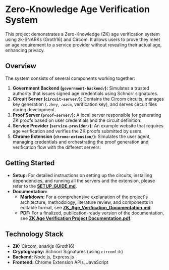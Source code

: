 # Zero-Knowledge Age Verification System

This project demonstrates a Zero-Knowledge (ZK) age verification system using zk-SNARKs (Groth16) and Circom. It allows users to prove they meet an age requirement to a service provider without revealing their actual age, enhancing privacy.

## Overview

The system consists of several components working together:

1.  **Government Backend (`government-backend/`):** Simulates a trusted authority that issues signed age credentials using Schnorr signatures.
2.  **Circuit Server (`circuit-server/`):** Contains the Circom circuits, manages key generation (`.zkey`, `.wasm`, verification key), and serves circuit files during development.
3.  **Proof Server (`proof-server/`):** A local server responsible for generating ZK proofs based on user credentials and the circuit definition.
4.  **Service Provider (`service-provider/`):** An example website that requires age verification and verifies the ZK proofs submitted by users.
5.  **Chrome Extension (`chrome-extension/`):** Simulates the user agent, managing credentials and orchestrating the proof generation and verification flow with the different servers.

## Getting Started

-   **Setup:** For detailed instructions on setting up the circuits, installing dependencies, and running all the servers and the extension, please refer to the [**SETUP_GUIDE.md**](./SETUP_GUIDE.md).
-   **Documentation:** 
    -   **Markdown:** For a comprehensive explanation of the project's architecture, methodology, literature review, and components in editable format, see [**ZK_Age_Verification_Documentation.md**](./ZK_Age_Verification_Documentation.md).
    -   **PDF:** For a finalized, publication-ready version of the documentation, see [**ZK Age Verification Project Documentation.pdf**](./ZK%20Age%20Verification%20Project%20Documentation.pdf).

## Technology Stack

-   **ZK:** Circom, snarkjs (Groth16)
-   **Cryptography:** Schnorr Signatures (using `circomlib`)
-   **Backend:** Node.js, Express.js
-   **Frontend:** Chrome Extension APIs, JavaScript
